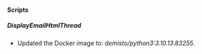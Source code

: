
#### Scripts
##### DisplayEmailHtmlThread
- Updated the Docker image to: *demisto/python3:3.10.13.83255*.